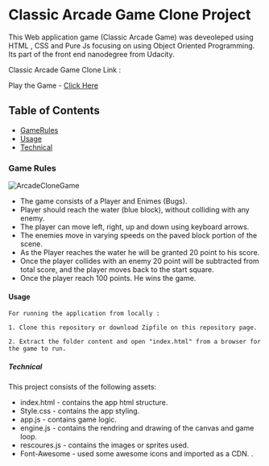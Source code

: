 # Classic Arcade Game Clone Project
This Web application game (Classic Arcade Game) was deveoleped using HTML , CSS and Pure Js focusing on using Object Oriented Programming. Its part of the front end nanodegree from Udacity.

Classic Arcade Game Clone Link :

Play the Game - [Click Here](https://htmlpreview.github.io/?https://github.com/SultanAlomran/UdacityArcadeGameClone/blob/master/index.html)

## Table of Contents

* [GameRules](#GameRules)
* [Usage](#Usage)
* [Technical](#Technical)

### Game Rules

![ArcadeCloneGame](https://media.giphy.com/media/55rQ10WABkHprCPlyv/giphy.gif)

 - The game consists of a Player and Enimes (Bugs). 
 - Player should reach the water (blue block), without colliding with any enemy.
 - The player can move left, right, up and down using keyboard arrows.
 - The enemies move in varying speeds on the paved block portion of the scene. 
 - As the Player reaches the water he will be granted 20 point to his score.
 - Once the player collides with an enemy 20 point will be subtracted from total score, and the player moves back to the   start square.
 - Once the  player reach 100 points. He wins the game.

#### Usage

    For running the application from locally :

    1. Clone this repository or download Zipfile on this repository page.

    2. Extract the folder content and open "index.html" from a browser for the game to run.


##### Technical

This project consists of the following assets:

- index.html - contains the app html structure. 
- Style.css - contains the app styling. 
- app.js - contains game logic. 
- engine.js - contains the rendring and drawing of the canvas and game loop.
- rescoures.js - contains the images or sprites used.
- Font-Awesome - used some awesome icons and imported as a CDN. .